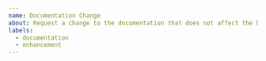 ```yaml
---
name: Documentation Change
about: Request a change to the documentation that does not affect the behavior of the code
labels:
  - documentation
  - enhancement
---
```


<!--
    Explain the change that you want to make to the documentation. This can range from fixing a typo
    to adding more examples/sections to rewording a section, and anything in-between.

    Before submitting an issue, ensure it has not already been reported:
    https://github.com/Tiny-Home-Consulting/Dependiject/issues?q=is%3Aissue+label%3Adocumentation
-->
